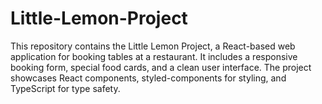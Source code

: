 # Little-Lemon-Project
This repository contains the Little Lemon Project, a React-based web application for booking tables at a restaurant. It includes a responsive booking form, special food cards, and a clean user interface. The project showcases React components, styled-components for styling, and TypeScript for type safety.
